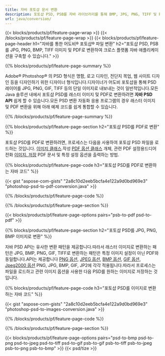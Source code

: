 ```yaml
---
title: 자바 포토샵 문서 변환
description: 포토샵 PSD, PSB를 자바 라이브러리를 통해 BMP, JPG, PNG, TIFF 및 PDF를 포함한 이미지로 변환합니다.
url: java/conversion/
---
```


{{< blocks/products/pf/feature-page-wrap >}}
{{< /blocks/products/pf/feature-page-wrap >}}
{{< blocks/products/pf/feature-page-header h1="자바를 통한 어도비® 포토샵® 파일 변환" h2="포토샵 PSD, PSB를 JPG, PNG, BMP, TIFF 이미지 및 PDF로 변환하여 크로스 플랫폼 자바 애플리케이션을 구축할 수 있습니다." >}}

{{% blocks/products/pf/feature-page-summary %}}

Adobe® Photoshop® 의 PSD 형식은 명함, 로고 디자인, 전단지 목업, 웹 사이트 디자인 등을 디자인하기 위한 디자이너 형식입니다.디자이너가 어도비 포토샵을 통해 PSD 레이어를 JPG, PNG, GIF, TIFF 등의 단일 이미지로 내보내는 것이 일반적입니다.모든 Java 솔루션 내에서 포토샵 PSD를 래스터 이미지 및 PDF로 변환하려면 **자바 PSD API** 쉽게 할 수 있습니다.모든 PSD 변환 자동화 응용 프로그램의 경우 래스터 이미지 및 PDF 변환을 위해 아래 예제 코드를 쉽게 통합할 수 있습니다.

{{% /blocks/products/pf/feature-page-summary %}}

{{% blocks/products/pf/feature-page-section h2="포토샵 PSD를 PDF로 변환" %}}

포토샵 PSD를 PDF로 변환하려면, 프로세스는 다음을 사용하여 포토샵 PSD 파일을 로드하는 것입니다. [이미지 클래스](https://apireference.aspose.com/psd/java/com.aspose.psd/Image).작성 [PDF 옵션 클래스](https://apireference.aspose.com/psd/java/com.aspose.psd.imageoptions/PdfOptions) 개체, 관련 PDF 설정용드디어 전화 [이미지. 저장](https://apireference.aspose.com/psd/java/com.aspose.psd/Image#save-java.lang.String-com.aspose.psd.ImageOptionsBase-) PDF 문서 및 특정 설정 옵션을 출력하는 방법.

{{% blocks/products/pf/feature-page-code h3="포토샵 PSD를 PDF로 변환하는 자바 코드" %}}

{{< gist "aspose-com-gists" "2a8c10d2eeb5bcfa4e122a9d0bd969e3" "photoshop-psd-to-pdf-conversion.java" >}}

{{% /blocks/products/pf/feature-page-code %}}

{{% /blocks/products/pf/feature-page-section %}}

{{< blocks/products/pf/feature-page-options pairs="psb-to-pdf psd-to-pdf" >}}

{{% blocks/products/pf/feature-page-section h2="포토샵 PSD를 JPG, PNG, BMP 이미지로 변환" %}}

자바 PSD API는 유사한 변환 패턴을 제공합니다.따라서 래스터 이미지로 변환하는 패턴은 JPG, BMP, PNG, GIF, TIFF로 변환하는 패턴은 특정 이미지 설정이 아닌 PDF와 동일합니다.API는 제공합니다 [PNG 옵션](https://apireference.aspose.com/psd/java/com.aspose.psd.imageoptions/PngOptions), [JPEG 옵션](https://apireference.aspose.com/psd/java/com.aspose.psd.imageoptions/JpegOptions), [BMP 옵션](https://apireference.aspose.com/psd/java/com.aspose.psd.imageoptions/BmpOptions), [GIF 옵션](https://apireference.aspose.com/psd/java/com.aspose.psd.imageoptions/GifOptions), [Jpeg2000 옵션](https://apireference.aspose.com/psd/java/com.aspose.psd.imageoptions/Jpeg2000Options) PNG, JPG, BMP, GIF, JP2에 각각 적용됩니다.따라서 프로세스는 파일을 로드하고 관련 이미지 옵션을 사용한 다음 PSD를 원하는 이미지로 저장하는 것입니다.

{{% blocks/products/pf/feature-page-code h3="포토샵 PSD를 이미지로 변환하는 자바 코드" %}}

{{< gist "aspose-com-gists" "2a8c10d2eeb5bcfa4e122a9d0bd969e3" "photoshop-psd-to-images-conversion.java" >}}

{{% /blocks/products/pf/feature-page-code %}}

{{% /blocks/products/pf/feature-page-section %}}

{{< blocks/products/pf/feature-page-options pairs="psd-to-bmp psd-to-png psd-to-jpeg psd-to-tiff psd-to-gif psb-to-gif psb-to-tiff psb-to-jpeg psb-to-png psb-to-bmp" >}}
{{< psd/tize >}}
